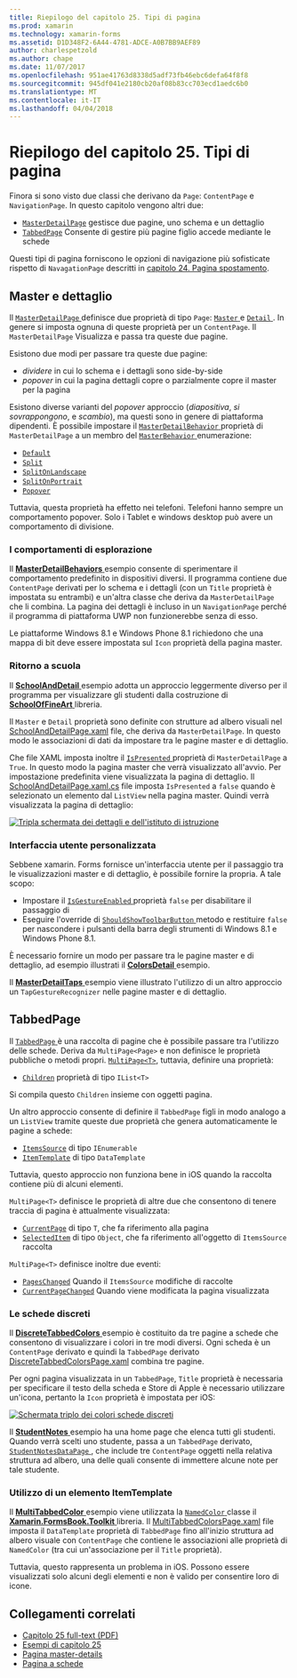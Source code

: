 ```yaml
---
title: Riepilogo del capitolo 25. Tipi di pagina
ms.prod: xamarin
ms.technology: xamarin-forms
ms.assetid: D1D348F2-6A44-4781-ADCE-A0B7BB9AEF89
author: charlespetzold
ms.author: chape
ms.date: 11/07/2017
ms.openlocfilehash: 951ae41763d8338d5adf73fb46ebc6defa64f8f8
ms.sourcegitcommit: 945df041e2180cb20af08b83cc703ecd1aedc6b0
ms.translationtype: MT
ms.contentlocale: it-IT
ms.lasthandoff: 04/04/2018
---
```

# <a name="summary-of-chapter-25-page-varieties"></a>Riepilogo del capitolo 25. Tipi di pagina

Finora si sono visto due classi che derivano da `Page`: `ContentPage` e `NavigationPage`. In questo capitolo vengono altri due:

- [`MasterDetailPage`](https://developer.xamarin.com/api/type/Xamarin.Forms.MasterDetailPage/) gestisce due pagine, uno schema e un dettaglio
- [`TabbedPage`](https://developer.xamarin.com/api/type/Xamarin.Forms.TabbedPage/) Consente di gestire più pagine figlio accede mediante le schede

Questi tipi di pagina forniscono le opzioni di navigazione più sofisticate rispetto di `NavagationPage` descritti in [capitolo 24. Pagina spostamento](~/xamarin-forms/creating-mobile-apps-xamarin-forms/summaries/chapter24.md).

## <a name="master-and-detail"></a>Master e dettaglio

Il [ `MasterDetailPage` ](https://developer.xamarin.com/api/type/Xamarin.Forms.MasterDetailPage/) definisce due proprietà di tipo `Page`: [ `Master` ](https://developer.xamarin.com/api/property/Xamarin.Forms.MasterDetailPage.Master/) e [ `Detail` ](https://developer.xamarin.com/api/property/Xamarin.Forms.MasterDetailPage.Detail/). In genere si imposta ognuna di queste proprietà per un `ContentPage`. Il `MasterDetailPage` Visualizza e passa tra queste due pagine.

Esistono due modi per passare tra queste due pagine:

- *dividere* in cui lo schema e i dettagli sono side-by-side
- *popover* in cui la pagina dettagli copre o parzialmente copre il master per la pagina

Esistono diverse varianti del *popover* approccio (*diapositiva*, *si sovrappongono*, e *scambio*), ma questi sono in genere di piattaforma dipendenti. È possibile impostare il [ `MasterDetailBehavior` ](https://developer.xamarin.com/api/property/Xamarin.Forms.MasterDetailPage.MasterBehavior/) proprietà di `MasterDetailPage` a un membro del [ `MasterBehavior` ](https://developer.xamarin.com/api/type/Xamarin.Forms.MasterBehavior/) enumerazione:

- [`Default`](https://developer.xamarin.com/api/field/Xamarin.Forms.MasterBehavior.Default/)
- [`Split`](https://developer.xamarin.com/api/field/Xamarin.Forms.MasterBehavior.Split/)
- [`SplitOnLandscape`](https://developer.xamarin.com/api/field/Xamarin.Forms.MasterBehavior.SplitOnLandscape/)
- [`SplitOnPortrait`](https://developer.xamarin.com/api/field/Xamarin.Forms.MasterBehavior.SplitOnPortrait/)
- [`Popover`](https://developer.xamarin.com/api/field/Xamarin.Forms.MasterBehavior.Popover/)

Tuttavia, questa proprietà ha effetto nei telefoni. Telefoni hanno sempre un comportamento popover. Solo i Tablet e windows desktop può avere un comportamento di divisione.

### <a name="exploring-the-behaviors"></a>I comportamenti di esplorazione

Il [ **MasterDetailBehaviors** ](https://github.com/xamarin/xamarin-forms-book-samples/tree/master/Chapter25/MasterDetailBehaviors) esempio consente di sperimentare il comportamento predefinito in dispositivi diversi. Il programma contiene due `ContentPage` derivati per lo schema e i dettagli (con un `Title` proprietà è impostata su entrambi) e un'altra classe che deriva da `MasterDetailPage` che li combina. La pagina dei dettagli è incluso in un `NavigationPage` perché il programma di piattaforma UWP non funzionerebbe senza di esso.

Le piattaforme Windows 8.1 e Windows Phone 8.1 richiedono che una mappa di bit deve essere impostata sul `Icon` proprietà della pagina master.

### <a name="back-to-school"></a>Ritorno a scuola

Il [ **SchoolAndDetail** ](https://github.com/xamarin/xamarin-forms-book-samples/tree/master/Chapter25/SchoolAndDetail) esempio adotta un approccio leggermente diverso per il programma per visualizzare gli studenti dalla costruzione di [ **SchoolOfFineArt** ](https://github.com/xamarin/xamarin-forms-book-samples/tree/master/Libraries/SchoolOfFineArt) libreria.

Il `Master` e `Detail` proprietà sono definite con strutture ad albero visuali nel [SchoolAndDetailPage.xaml](https://github.com/xamarin/xamarin-forms-book-samples/blob/master/Chapter25/SchoolAndDetail/SchoolAndDetail/SchoolAndDetail/SchoolAndDetailPage.xaml) file, che deriva da `MasterDetailPage`. In questo modo le associazioni di dati da impostare tra le pagine master e di dettaglio.

Che file XAML imposta inoltre il [ `IsPresented` ](https://developer.xamarin.com/api/property/Xamarin.Forms.MasterDetailPage.IsPresented/) proprietà di `MasterDetailPage` a `True`. In questo modo la pagina master che verrà visualizzato all'avvio. Per impostazione predefinita viene visualizzata la pagina di dettaglio. Il [SchoolAndDetailPage.xaml.cs](https://github.com/xamarin/xamarin-forms-book-samples/blob/master/Chapter25/SchoolAndDetail/SchoolAndDetail/SchoolAndDetail/SchoolAndDetailPage.xaml.cs) file imposta `IsPresented` a `false` quando è selezionato un elemento dal `ListView` nella pagina master. Quindi verrà visualizzata la pagina di dettaglio:

[![Tripla schermata dei dettagli e dell'istituto di istruzione](images/ch25fg09-small.png "pagina dei dettagli da un MasterDetailPage")](images/ch25fg09-large.png#lightbox "pagina dei dettagli da un MasterDetailPage")

### <a name="your-own-user-interface"></a>Interfaccia utente personalizzata

Sebbene xamarin. Forms fornisce un'interfaccia utente per il passaggio tra le visualizzazioni master e di dettaglio, è possibile fornire la propria. A tale scopo:

- Impostare il [ `IsGestureEnabled` ](https://developer.xamarin.com/api/property/Xamarin.Forms.MasterDetailPage.IsGestureEnabled/) proprietà `false` per disabilitare il passaggio di
- Eseguire l'override di [ `ShouldShowToolbarButton` ](https://developer.xamarin.com/api/member/Xamarin.Forms.MasterDetailPage.ShouldShowToolbarButton()/) metodo e restituire `false` per nascondere i pulsanti della barra degli strumenti di Windows 8.1 e Windows Phone 8.1.

È necessario fornire un modo per passare tra le pagine master e di dettaglio, ad esempio illustrati il [ **ColorsDetail** ](https://github.com/xamarin/xamarin-forms-book-samples/tree/master/Chapter25/ColorsDetails) esempio.

Il [ **MasterDetailTaps** ](https://github.com/xamarin/xamarin-forms-book-samples/tree/master/Chapter25/MasterDetailTaps) esempio viene illustrato l'utilizzo di un altro approccio un `TapGestureRecognizer` nelle pagine master e di dettaglio.

## <a name="tabbedpage"></a>TabbedPage

Il [ `TabbedPage` ](https://developer.xamarin.com/api/type/Xamarin.Forms.TabbedPage/) è una raccolta di pagine che è possibile passare tra l'utilizzo delle schede. Deriva da `MultiPage<Page>` e non definisce le proprietà pubbliche o metodi propri. [`MultiPage<T>`](https://developer.xamarin.com/api/type/Xamarin.Forms.MultiPage%3CT%3E/), tuttavia, definire una proprietà:

- [`Children`](https://developer.xamarin.com/api/property/Xamarin.Forms.MultiPage%3CT%3E.Children/) proprietà di tipo `IList<T>`

Si compila questo `Children` insieme con oggetti pagina.

Un altro approccio consente di definire il `TabbedPage` figli in modo analogo a un `ListView` tramite queste due proprietà che genera automaticamente le pagine a schede:

- [`ItemsSource`](https://developer.xamarin.com/api/property/Xamarin.Forms.MultiPage%3CT%3E.ItemsSource/) di tipo `IEnumerable`
- [`ItemTemplate`](https://developer.xamarin.com/api/property/Xamarin.Forms.MultiPage%3CT%3E.ItemTemplate/) di tipo `DataTemplate`

Tuttavia, questo approccio non funziona bene in iOS quando la raccolta contiene più di alcuni elementi.

`MultiPage<T>` definisce le proprietà di altre due che consentono di tenere traccia di pagina è attualmente visualizzata:

- [`CurrentPage`](https://developer.xamarin.com/api/property/Xamarin.Forms.MultiPage%3CT%3E.CurrentPage/) di tipo `T`, che fa riferimento alla pagina
- [`SelectedItem`](https://developer.xamarin.com/api/property/Xamarin.Forms.MultiPage%3CT%3E.SelectedItem/) di tipo `Object`, che fa riferimento all'oggetto di `ItemsSource` raccolta

`MultiPage<T>` definisce inoltre due eventi:

- [`PagesChanged`](https://developer.xamarin.com/api/event/Xamarin.Forms.MultiPage%3CT%3E.PagesChanged/) Quando il `ItemsSource` modifiche di raccolte
- [`CurrentPageChanged`](https://developer.xamarin.com/api/event/Xamarin.Forms.MultiPage%3CT%3E.CurrentPageChanged/) Quando viene modificata la pagina visualizzata

### <a name="discrete-tab-pages"></a>Le schede discreti

Il [ **DiscreteTabbedColors** ](https://github.com/xamarin/xamarin-forms-book-samples/tree/master/Chapter25/DiscreteTabbedColors) esempio è costituito da tre pagine a schede che consentono di visualizzare i colori in tre modi diversi. Ogni scheda è un `ContentPage` derivato e quindi la `TabbedPage` derivato [DiscreteTabbedColorsPage.xaml](https://github.com/xamarin/xamarin-forms-book-samples/blob/master/Chapter25/DiscreteTabbedColors/DiscreteTabbedColors/DiscreteTabbedColors/DiscreteTabbedColorsPage.xaml) combina tre pagine.

Per ogni pagina visualizzata in un `TabbedPage`, `Title` proprietà è necessaria per specificare il testo della scheda e Store di Apple è necessario utilizzare un'icona, pertanto la `Icon` proprietà è impostata per iOS:

[![Schermata triplo dei colori schede discreti](images/ch25fg13-small.png "TabbedPage")](images/ch25fg13-large.png#lightbox "TabbedPage")

Il [ **StudentNotes** ](https://github.com/xamarin/xamarin-forms-book-samples/tree/master/Chapter25/StudentNotes) esempio ha una home page che elenca tutti gli studenti. Quando verrà scelti uno studente, passa a un `TabbedPage` derivato, [ `StudentNotesDataPage` ](https://github.com/xamarin/xamarin-forms-book-samples/blob/master/Chapter25/StudentNotes/StudentNotes/StudentNotes/StudentNotesDataPage.xaml), che include tre `ContentPage` oggetti nella relativa struttura ad albero, una delle quali consente di immettere alcune note per tale studente.

### <a name="using-an-itemtemplate"></a>Utilizzo di un elemento ItemTemplate

Il [ **MultiTabbedColor** ](https://github.com/xamarin/xamarin-forms-book-samples/tree/master/Chapter25/MultiTabbedColors) esempio viene utilizzata la [ `NamedColor` ](https://github.com/xamarin/xamarin-forms-book-samples/blob/master/Libraries/Xamarin.FormsBook.Toolkit/Xamarin.FormsBook.Toolkit/NamedColor.cs) classe il [ **Xamarin.FormsBook.Toolkit** ](https://github.com/xamarin/xamarin-forms-book-samples/tree/master/Libraries/Xamarin.FormsBook.Toolkit) libreria. Il [MultiTabbedColorsPage.xaml](https://github.com/xamarin/xamarin-forms-book-samples/blob/master/Chapter25/MultiTabbedColors/MultiTabbedColors/MultiTabbedColors/MultiTabbedColorsPage.xaml) file imposta il `DataTemplate` proprietà di `TabbedPage` fino all'inizio struttura ad albero visuale con `ContentPage` che contiene le associazioni alle proprietà di `NamedColor` (tra cui un'associazione per il `Title` proprietà).

Tuttavia, questo rappresenta un problema in iOS. Possono essere visualizzati solo alcuni degli elementi e non è valido per consentire loro di icone.



## <a name="related-links"></a>Collegamenti correlati

- [Capitolo 25 full-text (PDF)](https://download.xamarin.com/developer/xamarin-forms-book/XamarinFormsBook-Ch25-Apr2016.pdf)
- [Esempi di capitolo 25](https://github.com/xamarin/xamarin-forms-book-samples/tree/master/Chapter25)
- [Pagina master-details](~/xamarin-forms/app-fundamentals/navigation/master-detail-page.md)
- [Pagina a schede](~/xamarin-forms/app-fundamentals/navigation/tabbed-page.md)

